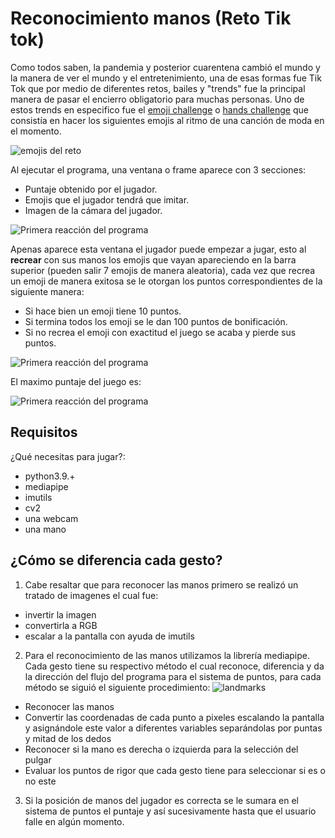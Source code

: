 # Reconocimiento manos (Reto Tik tok)
Como todos saben, la pandemia y posterior cuarentena cambió el mundo y la manera de ver el mundo y el entretenimiento, una de esas formas fue Tik Tok que por medio de diferentes retos,
bailes y "trends" fue la principal manera de pasar el encierro obligatorio para muchas personas. Uno de estos trends en especifico fue el 
[emoji challenge](https://youtu.be/jboo0vWe4_U?t=34) o [hands challenge](https://youtu.be/jboo0vWe4_U?t=93) que consistía en hacer los siguientes emojis al ritmo de una canción de moda en el momento.

![emojis del reto](https://ih1.redbubble.net/image.1189462814.0273/st,small,507x507-pad,600x600,f8f8f8.jpg)

Al ejecutar el programa, una ventana o frame aparece con 3 secciones:
* Puntaje obtenido por el jugador.
* Emojis que el jugador tendrá que imitar.
* Imagen de la cámara del jugador.

![Primera reacción del programa](https://cdn.discordapp.com/attachments/618970096815046659/898065149481615370/unknown.png)

Apenas aparece esta ventana el jugador puede empezar a jugar, esto al **recrear** con sus manos los emojis que vayan apareciendo en la barra superior (pueden salir 7 emojis de manera
 aleatoria), cada vez que recrea un emoji de manera exitosa se le otorgan los puntos correspondientes de la siguiente manera:
* Si hace bien un emoji tiene 10 puntos.
* Si termina todos los emoji se le dan 100 puntos de bonificación.
* Si no recrea el emoji con exactitud el juego se acaba y pierde sus puntos.

![Primera reacción del programa](https://cdn.discordapp.com/attachments/618970096815046659/898251214079295538/unknown.png)

El maximo puntaje del juego es: 

![Primera reacción del programa](https://cdn.discordapp.com/attachments/618970096815046659/898251297520754748/unknown.png)

## Requisitos
¿Qué necesitas para jugar?:
 * python3.9.+
 * mediapipe
 * imutils
 * cv2
 * una webcam
 * una mano

## ¿Cómo se diferencia cada gesto?
1. Cabe resaltar que para reconocer las manos primero se realizó un tratado de imagenes el cual fue:
  * invertir la imagen
  * convertirla a RGB
  * escalar a la pantalla con ayuda de imutils
2. Para el reconocimiento de las manos utilizamos la librería mediapipe. Cada gesto tiene su respectivo método el cual reconoce, diferencia y da la dirección del flujo del programa para el sistema de puntos, para cada método se siguió el siguiente procedimiento:
    ![landmarks](https://mediapipe.readthedocs.io/en/latest/_images/hand_landmarks.png)
  * Reconocer las manos
  * Convertir las coordenadas de cada punto a pixeles escalando la pantalla y asignándole este valor a diferentes variables separándolas por puntas y mitad de los dedos
  * Reconocer si la mano es derecha o izquierda para la selección del pulgar
  * Evaluar los puntos de rigor que cada gesto tiene para seleccionar si es o no este
3. Si la posición de manos del jugador es correcta se le sumara en el sistema de puntos el puntaje y así sucesivamente hasta que el usuario falle en algún momento.
